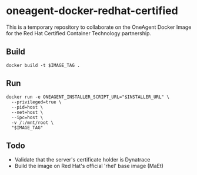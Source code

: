 # oneagent-docker-redhat-certified

This is a temporary repository to collaborate on the OneAgent Docker Image for the Red Hat Certified Container Technology partnership.

## Build

```
docker build -t $IMAGE_TAG .
```

## Run

```
docker run -e ONEAGENT_INSTALLER_SCRIPT_URL="$INSTALLER_URL" \
  --privileged=true \
  --pid=host \
  --net=host \
  --ipc=host \
  -v /:/mnt/root \
  "$IMAGE_TAG"
```

## Todo

- Validate that the server's certificate holder is Dynatrace
- Build the image on Red Hat's official 'rhel' base image (MaEt)
